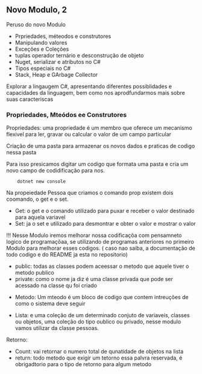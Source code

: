 ## Novo Modulo, 2

Peruso do novo Modulo

- Prpriedades, méteodos e construtores
- Manipulando valores
- Exceções e Coleções
- tuplas operador ternário e desconstrução de objeto
- Nuget, serializar e atributos no C#
- Tipos especiais no C#
- Stack, Heap e GArbage Collector

Explorar a lingaugem C#, apresentando diferentes possiblidades e capacidades da linguagem, bem como nos aprodfundarmos mais sobre suas caracteriscas

### Propriedades, Mteódos ee Construtores

Propriedades: uma propriedade é um membro que oferece um mecanismo flexivel para ler, gravar ou calcular o valor de um campo particular

Criação de uma pasta para armazenar os novos dados e praticas de codigo nessa pasta

Para isso presicamos digitar um codigo que formata uma pasta e cria um novo campo de codidificação para nos.

        dotnet new console


Na propeiedade Pessoa que criamos o comando prop existem dois coomando, o get e o set. 

- Get: o get e o comando utilizado para puxar e receber o valor destinado para aquela variavel
- Set: ja o set e utilizado para desmontrar e obter o valor e mostrar o valor

!!! Nesse Modulo iremos melhorar nossa codificaçõa com pensamneto logico de programaçõaa, se utilizando de programas anteriores no primeiro Modulo para melhorar esses codigos. ( caso nao saiba, a documentação de todo codigo e do README ja esta no repositorio)

- public: todas as classes podem aceessar o metodo que aquele tiver o metodo publico
- private: como o nome ja diz é uma classe privada que pode ser acessado na classe qu foi criado

* Metodo: Um mteodo é um bloco de codigo que contem intreuções de como o sistema deve seguir

- Lista: e uma coleção de um determinado conjuto de variaveis, classes ou objetos, uma coleção do tipo oublico ou privado, nesse modulo vamos utilizar da classe pessoas.

Retorno: 

* Count: vai retornar o numero total de qunatidade de objetos na lista
* return: todo metodo que exigir um tetorno essa palvra reservada, é obrigadtorio para o tipo de retorno para algum metodo